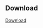 ## Download

[Download](https://github.com/Ramboll/Sampoll/actions/runs/15772381822/artifacts/3367761530)
